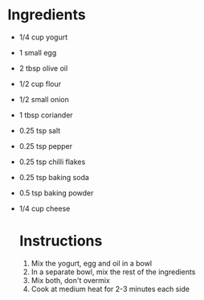 # Ingredients

- 1/4 cup yogurt
- 1 small egg
- 2 tbsp olive oil
- 1/2 cup flour
- 1/2 small onion
- 1 tbsp coriander
- 0.25 tsp salt
- 0.25 tsp pepper
- 0.25 tsp chilli flakes
- 0.25 tsp baking soda
- 0.5 tsp baking powder
- 1/4 cup cheese

  # Instructions

  1. Mix  the yogurt, egg and oil in a bowl
  2. In a separate bowl, mix the rest of the ingredients
  3. Mix both, don't overmix
  4. Cook at medium heat for 2-3 minutes each side 

